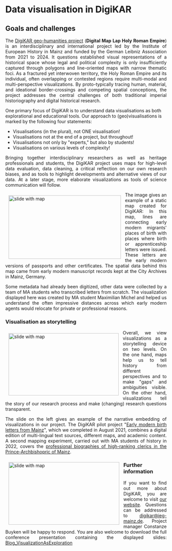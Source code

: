 
<h1>Data visualisation in DigiKAR</h1>

<h2>Goals and challenges</h2>
<p align="justify">
The <a href="https://digikar.eu/">DigiKAR geo-humanities project</a> (<strong>Digital Map Lap Holy Roman Empire</strong>) is an interdisciplinary and international project led by the Institute of European History in Mainz and funded by the German Leibniz Association from 2021 to 2024. It questions established visual representations of a historical space whose legal and political complexity is only insufficiently captured through polygons and line-oriented maps with narrow thematic foci. As a fractured yet interwoven territory, the Holy Roman Empire and its individual, often overlapping or contested regions require multi-modal and multi-perspective visualizations. By proto-typically tracing human, material, and ideational border-crossings and competing spatial conceptions, the project addresses the central challenges of both traditional imperial historiography and digital historical research.
</p>

<p align=""justify">One primary focus of DigiKAR is to understand data visualisations as both explorational and educational tools. Our approach to (geo)visualisations is marked by the following four statements:</p>
<ul>
<li>Visualisations (in the plural), not ONE visualisation!</li>
<li>Visualisations not at the end of a project, but throughout!</li>
<li>Visualisations not only by "experts," but also by students!</li>
<li>Visualisations on various levels of complexity!</li>
</ul>
<p align="justify">
Bringing together interdisciplinary researchers as well as heritage professionals and students, the DigiKAR project uses maps for high-level data evaluation, data cleaning, a critical reflection on our own research biases, and as tools to highlight developments and alternative views of our data. At a later stage, more elaborate visualizations as tools of science communication will follow.
</p>
<img class="wp-image-638 alignleft" src="https://insulae.hypotheses.org/files/2022/08/5-300x169.jpg" alt="slide with map" width="351" height="198" align="left" target="_blank" style="padding: 10px;" />
<p align="justify">
The image gives an example of a static map created for DigiKAR: In this map, lines are connecting early modern migrants' places of birth with places where birth or apprenticeship letters were issued. These letters are the early modern versions of passports and other certificates. The spatial data behind this map came from early modern manuscript records kept at the City Archives in Mainz, Germany.
</p>

<p align="justify">
Some metadata had already been digitized, other data were collected by a team of MA students who transcribed letters from scratch. The visualization displayed here was created by MA student Maximilian Michel and helped us understand the often impressive distances across which early modern agents would relocate for private or professional reasons.
</p>

<h3>Visualisation as storytelling</h3>
<img class="wp-image-633 alignleft" src="https://insulae.hypotheses.org/files/2022/08/3-300x169.jpg" alt="slide with map" width="344" height="194" align="left" target="_blank" style="padding: 10px;" />
<p align="justify">
Overall, we view visualizations as a storytelling device on two levels.
On the one hand, maps help us to tell history from different perspectives and to make "gaps" and ambiguities visible.
On the other hand, visualizations tell the story of our research process and make (changing) research questions transparent.
</p>

<p align="justify">
The slide on the left gives an example of the narrative embedding of visualizations in our project.
The DigiKAR pilot project "<a href="https://teaching-dhlab.pages.gitlab.rlp.net/geburtsbriefemainz/home/">Early modern birth letters from Mainz</a>", which we completed in August 2021, combines a digital edition of multi-lingual text sources, different maps, and academic content. A second mapping experiment, carried out with MA students of history in 2022, covers the <a href="https://clerical-mobility.ieg-mainz.de/">professional biographies of high-ranking clerics in the Prince-Archbishopric of Mainz</a>.
</p>
<p align="justify">
<img class="wp-image-640 alignleft" src="https://insulae.hypotheses.org/files/2022/08/6-300x169.jpg" alt="slide with map" width="346" height="195" align="left" target="_blank" style="padding: 10px;" />

<h3>Further information</h3>
<p align="justify">
If you want to find out more about DigiKAR, you are welcome to visit <a href="https://digikar.eu/">our website</a>. Questions can be addressed to <a href="mailto:digikar@ieg-mainz.de">digikar@ieg-mainz.de</a>. Project manager Constanze Buyken will be happy to respond.
You are also welcome to download the full conference presentation containing the displayed slides: <a href="https://insulae.hypotheses.org/files/2022/08/Blog_VisualizationAsExploration.pdf">Blog_VisualizationAsExploration</a>
</p>
